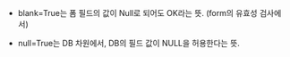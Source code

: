 
- blank=True는 폼 필드의 값이 Null로 되어도 OK라는 뜻.  (form의 유효성 검사에서)
 
- null=True는 DB 차원에서, DB의 필드 값이 NULL을 허용한다는 뜻.
